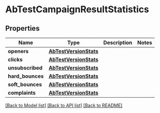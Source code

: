 # AbTestCampaignResultStatistics

## Properties
Name | Type | Description | Notes
------------ | ------------- | ------------- | -------------
**openers** | [**AbTestVersionStats**](AbTestVersionStats.md) |  | 
**clicks** | [**AbTestVersionStats**](AbTestVersionStats.md) |  | 
**unsubscribed** | [**AbTestVersionStats**](AbTestVersionStats.md) |  | 
**hard_bounces** | [**AbTestVersionStats**](AbTestVersionStats.md) |  | 
**soft_bounces** | [**AbTestVersionStats**](AbTestVersionStats.md) |  | 
**complaints** | [**AbTestVersionStats**](AbTestVersionStats.md) |  | 

[[Back to Model list]](../README.md#documentation-for-models) [[Back to API list]](../README.md#documentation-for-api-endpoints) [[Back to README]](../README.md)

